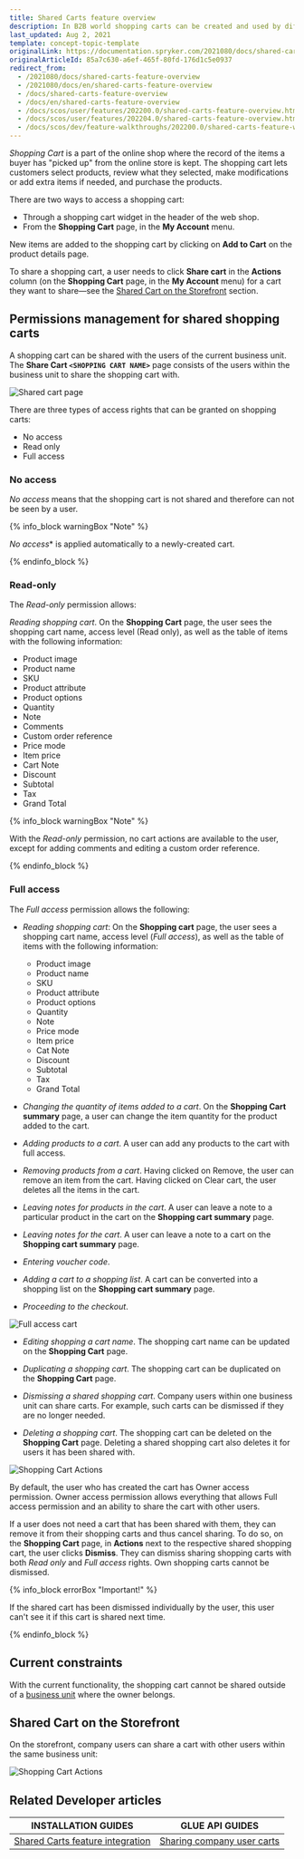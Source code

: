 ```yaml
---
title: Shared Carts feature overview
description: In B2B world shopping carts can be created and used by different individuals. A shopping cart can be shared with the users of the current business unit.
last_updated: Aug 2, 2021
template: concept-topic-template
originalLink: https://documentation.spryker.com/2021080/docs/shared-carts-feature-overview
originalArticleId: 85a7c630-a6ef-465f-80fd-176d1c5e0937
redirect_from:
  - /2021080/docs/shared-carts-feature-overview
  - /2021080/docs/en/shared-carts-feature-overview
  - /docs/shared-carts-feature-overview
  - /docs/en/shared-carts-feature-overview
  - /docs/scos/user/features/202200.0/shared-carts-feature-overview.html
  - /docs/scos/user/features/202204.0/shared-carts-feature-overview.html
  - /docs/scos/dev/feature-walkthroughs/202200.0/shared-carts-feature-walkthrough.html  
---
```


*Shopping Cart* is a part of the online shop where the record of the items a buyer has "picked up" from the online store is kept. The shopping cart lets customers select products, review what they selected, make modifications or add extra items if needed, and purchase the products.

There are two ways to access a shopping cart:
* Through a shopping cart widget in the header of the web shop.
* From the **Shopping Cart** page, in the **My Account** menu.

New items are added to the shopping cart by clicking on **Add to Cart** on the product details page.

To share a shopping cart, a user needs to click **Share cart** in the **Actions** column (on the **Shopping Cart** page, in the **My Account** menu) for a cart they want to share—see the [Shared Cart on the Storefront](#shared-cart-on-the-storefront) section.

## Permissions management for shared shopping carts

A shopping cart can be shared with the users of the current business unit. The **Share Cart `<SHOPPING CART NAME>`** page consists of the users within the business unit to share the shopping cart with.

![Shared cart page](https://spryker.s3.eu-central-1.amazonaws.com/docs/Features/Shopping+Cart/Cart/Shared+Cart+Feature+Overview/share-cart-page.png)

There are three types of access rights that can be granted on shopping carts:
* No access
* Read only
* Full access

### No access

*No access* means that the shopping cart is not shared and therefore can not be seen by a user.

{% info_block warningBox "Note" %}

 *No access** is applied automatically to a newly-created cart.

{% endinfo_block %}

### Read-only

The *Read-only* permission allows:

*Reading shopping cart*. On the **Shopping Cart** page, the user sees the shopping cart name, access level (Read only), as well as the table of items with the following information:

* Product image
* Product name
* SKU
* Product attribute
* Product options
* Quantity
* Note
* Comments
* Custom order reference
* Price mode
* Item price
* Cart Note
* Discount
* Subtotal
* Tax
* Grand Total

{% info_block warningBox "Note" %}

With the *Read-only* permission, no cart actions are available to the user, except for adding comments and editing a custom order reference.

{% endinfo_block %}

### Full access

The *Full access* permission allows the following:

* *Reading shopping cart*: On the **Shopping cart** page, the user sees a shopping cart name, access level (_Full access_), as well as the table of items with the following information:
    * Product image
    * Product name
    * SKU
    * Product attribute
    * Product options
    * Quantity
    * Note
    * Price mode
    * Item price
    * Cat Note
    * Discount
    * Subtotal
    * Tax
    * Grand Total

* *Changing the quantity of items added to a cart*. On the **Shopping Cart summary** page, a user can change the item quantity for the product added to the cart.

* *Adding products to a cart*. A user can add any products to the cart with full access.

* *Removing products from a cart*. Having clicked on Remove, the user can remove an item from the cart. Having clicked on Clear cart, the user deletes all the items in the cart.

* *Leaving notes for products in the cart*. A user can leave a note to a particular product in the cart on the **Shopping cart summary** page.

* *Leaving notes for the cart*. A user can leave a note to a cart on the **Shopping cart summary** page.

* *Entering voucher code*.

* *Adding a cart to a shopping list*. A cart can be converted into a shopping list on the **Shopping cart summary** page.

* *Proceeding to the checkout*.

![Full access cart](https://spryker.s3.eu-central-1.amazonaws.com/docs/Features/Shopping+Cart/Cart/Shared+Cart+Feature+Overview/full-access-cart.png)

* *Editing shopping a cart name*. The shopping cart name can be updated on the **Shopping Cart** page.

* *Duplicating a shopping cart*. The shopping cart can be duplicated on the **Shopping Cart** page.

* *Dismissing a shared shopping cart*. Company users within one business unit can share carts. For example, such carts can be dismissed if they are no longer needed.

* *Deleting a shopping cart*. The shopping cart can be deleted on the **Shopping Cart** page. Deleting a shared shopping cart also deletes it for users it has been shared with.

![Shopping Cart Actions](https://spryker.s3.eu-central-1.amazonaws.com/docs/Features/Shopping+Cart/Cart/Shared+Cart+Feature+Overview/shopping-cart-actions.png)

By default, the user who has created the cart has Owner access permission. Owner access permission allows everything that allows Full access permission and an ability to share the cart with other users.

If a user does not need a cart that has been shared with them, they can remove it from their shopping carts and thus cancel sharing. To do so, on the **Shopping Cart** page, in **Actions** next to the respective shared shopping cart, the user clicks **Dismiss**. They can dismiss sharing shopping carts with both *Read only* and *Full access* rights. Own shopping carts cannot be dismissed.

{% info_block errorBox "Important!" %}

If the shared cart has been dismissed individually by the user, this user can't see it if this cart is shared next time.

{% endinfo_block %}

## Current constraints

With the current functionality, the shopping cart cannot be shared outside of a [business unit](/docs/scos/user/features/{{page.version}}/company-account-feature-overview/business-units-overview.html) where the owner belongs.

## Shared Cart on the Storefront
<a id=shared-cart-on-the-storefront></a>

On the storefront, company users can share a cart with other users within the same business unit:

![Shopping Cart Actions](https://spryker.s3.eu-central-1.amazonaws.com/docs/Features/Shopping+Cart/Cart/Shared+Cart+Feature+Overview/share-a-shopping-cart.gif)


## Related Developer articles

|INSTALLATION GUIDES  | GLUE API GUIDES  |
|---------|---------|
|[Shared Carts feature integration](/docs/scos/dev/feature-integration-guides/{{page.version}}/shared-carts-feature-integration.html) | [Sharing company user carts](/docs/scos/dev/glue-api-guides/{{page.version}}/managing-carts/sharing-company-user-carts/sharing-company-user-carts.html)  |
